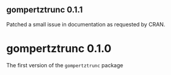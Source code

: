 
## gompertztrunc 0.1.1

Patched a small issue in documentation as requested by CRAN. 

# gompertztrunc 0.1.0

The first version of the `gompertztrunc` package

